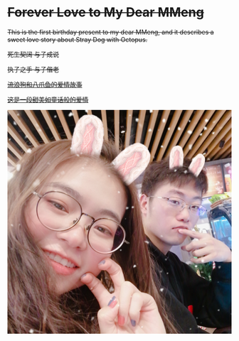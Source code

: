 # ~~Forever Love to My Dear MMeng~~

~~This is the first birthday present to my dear MMeng, and it describes a sweet love story about Stray Dog with Octopus.~~

~~死生契阔 与子成说~~

~~执子之手 与子偕老~~

~~[流浪狗和八爪鱼的爱情故事](https://rujiewu.github.io/toMMeng/iloveu.html)~~

~~[这是一段甜美如童话般的爱情](https://www.bilibili.com/video/av81049350)~~

<img src="img/myDarling1.jpg"/>